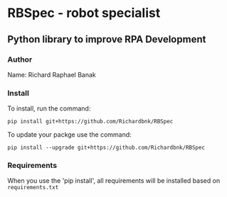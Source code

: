 # RBSpec - robot specialist

## Python library to improve RPA Development

### Author

Name: Richard Raphael Banak

### Install

To install, run the command:

```
pip install git+https://github.com/Richardbnk/RBSpec
```

To update your packge use the command:

```
pip install --upgrade git+https://github.com/Richardbnk/RBSpec
```

### Requirements

When you use the 'pip install', all requirements will be installed based on `requirements.txt`
